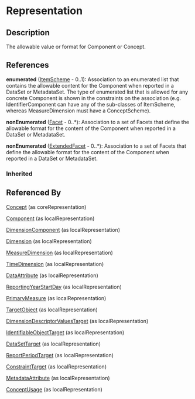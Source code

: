 
# Representation







## Description

The allowable value or format for Component or Concept.




## References

**enumerated** ([ItemScheme](ItemScheme.md) - 0..1): Association to an enumerated list that contains the allowable content for the Component when reported in a DataSet or MetadataSet. The type of enumerated list that is allowed for any concrete Component is shown in the constraints on the association (e.g. IdentifierComponent can have any of the sub-classes of ItemScheme, whereas MeasureDimension must have a ConceptScheme).

**nonEnumerated** ([Facet](Facet.md) - 0..*): Association to a set of Facets that define the allowable format for the content of the Component when reported in a DataSet or MetadataSet.

**nonEnumerated** ([ExtendedFacet](ExtendedFacet.md) - 0..*): Association to a set of Facets that define the allowable format for the content of the Component when reported in a DataSet or MetadataSet.

### Inherited



## Referenced By

[Concept](../ConceptScheme/Concept.md) (as coreRepresentation)

[Component](Component.md) (as localRepresentation)

[DimensionComponent](../DataStructure/DimensionComponent.md) (as localRepresentation)

[Dimension](../DataStructure/Dimension.md) (as localRepresentation)

[MeasureDimension](../DataStructure/MeasureDimension.md) (as localRepresentation)

[TimeDimension](../DataStructure/TimeDimension.md) (as localRepresentation)

[DataAttribute](../DataStructure/DataAttribute.md) (as localRepresentation)

[ReportingYearStartDay](../DataStructure/ReportingYearStartDay.md) (as localRepresentation)

[PrimaryMeasure](../DataStructure/PrimaryMeasure.md) (as localRepresentation)

[TargetObject](../MetadataStructure/TargetObject.md) (as localRepresentation)

[DimensionDescriptorValuesTarget](../MetadataStructure/DimensionDescriptorValuesTarget.md) (as localRepresentation)

[IdentifiableObjectTarget](../MetadataStructure/IdentifiableObjectTarget.md) (as localRepresentation)

[DataSetTarget](../MetadataStructure/DataSetTarget.md) (as localRepresentation)

[ReportPeriodTarget](../MetadataStructure/ReportPeriodTarget.md) (as localRepresentation)

[ConstraintTarget](../MetadataStructure/ConstraintTarget.md) (as localRepresentation)

[MetadataAttribute](../MetadataStructure/MetadataAttribute.md) (as localRepresentation)

[ConceptUsage](../MetadataStructure/ConceptUsage.md) (as localRepresentation)


